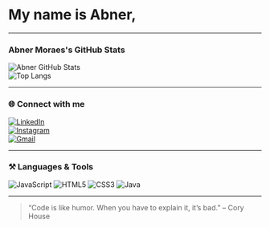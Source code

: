 # My name is Abner, 

---

### Abner Moraes's GitHub Stats

![Abner GitHub Stats](https://github-readme-stats.vercel.app/api?username=abnerolimor&show_icons=true&theme=tokyonight&hide=issues)  
![Top Langs](https://github-readme-stats.vercel.app/api/top-langs/?username=abnerolimor&layout=compact&theme=tokyonight)

---

### 🌐 Connect with me

[![LinkedIn](https://img.shields.io/badge/-LinkedIn-0077B5?style=for-the-badge&logo=linkedin&logoColor=white)](https://www.linkedin.com/in/abner-de-oliveira-moraes-58b537323)  
[![Instagram](https://img.shields.io/badge/-Instagram-E4405F?style=for-the-badge&logo=instagram&logoColor=white)](https://www.instagram.com/abner_oli?igsh=bjcyMjJrZW9wdmNj)  
[![Gmail](https://img.shields.io/badge/-Gmail-D14836?style=for-the-badge&logo=gmail&logoColor=white)](mailto:abner.oliveira.moraes@escola.pr.gov.br)

---

### ⚒️ Languages & Tools

![JavaScript](https://img.shields.io/badge/-JavaScript-F7DF1E?style=flat-square&logo=javascript&logoColor=black)
![HTML5](https://img.shields.io/badge/-HTML5-E34F26?style=flat-square&logo=html5&logoColor=white)
![CSS3](https://img.shields.io/badge/-CSS3-1572B6?style=flat-square&logo=css3)
![Java](https://img.shields.io/badge/-Java-007396?style=flat-square&logo=java&logoColor=white)

---

> “Code is like humor. When you have to explain it, it’s bad.” – Cory House
